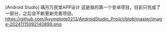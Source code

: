 [Android Studio] 璃月万民堂APP设计
这是我的第一个安卓项目，目前只完成了一部分，之后会不断更新完善项目。
https://github.com/Asymptote0213/AndroidStudio_Projict/blob/master/image-20241115092140899.png
